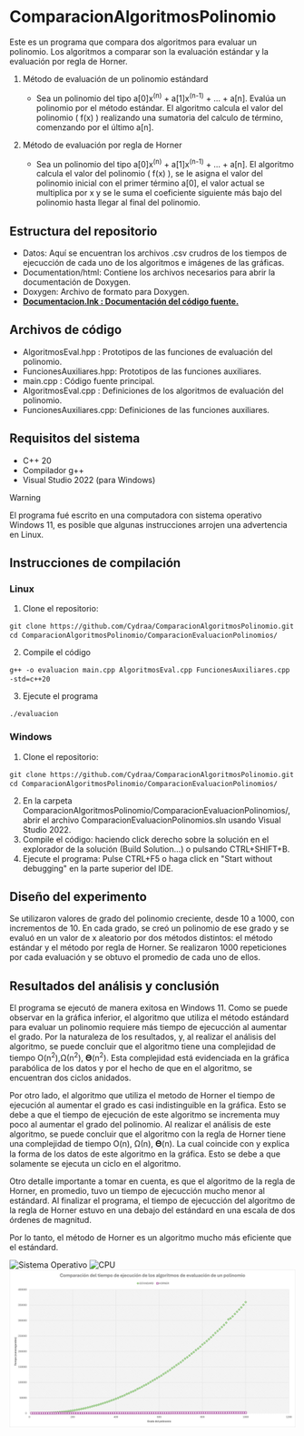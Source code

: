 # ComparacionAlgoritmosPolinomio
Este es un programa que compara dos algoritmos para evaluar un polinomio. Los algoritmos a comparar son la evaluación estándar y la evaluación por regla de Horner.

1. Método de evaluación de un polinomio estándard
   - Sea un polinomio del tipo a[0]x<sup>(n)</sup> + a[1]x<sup>(n-1)</sup> + ... + a[n]. Evalúa un polinomio por el método estándar. El algoritmo calcula el valor del polinomio ( f(x) ) realizando una sumatoria del calculo de término, comenzando por el último a[n].

2. Método de evaluación por regla de Horner
   - Sea un polinomio del tipo a[0]x<sup>(n)</sup> + a[1]x<sup>(n-1)</sup> + ... + a[n]. El algoritmo calcula el valor del polinomio ( f(x) ), se le asigna el valor del polinomio inicial con el primer término a[0], el valor actual se multiplica por x y se le suma el coeficiente siguiente más bajo del polinomio hasta llegar al final del polinomio.

## Estructura del repositorio
* Datos: Aquí se encuentran los archivos .csv crudros de los tiempos de ejecucción de cada uno de los algoritmos e imágenes de las gráficas.
* Documentation/html: Contiene los archivos necesarios para abrir la documentación de Doxygen.
* Doxygen: Archivo de formato para Doxygen.
* **<ins>Documentacion.lnk : Documentación del código fuente.</ins>**

## Archivos de código
* AlgoritmosEval.hpp : Prototipos de las funciones de evaluación del polinomio.
* FuncionesAuxiliares.hpp: Prototipos de las funciones auxiliares.
* main.cpp : Código fuente principal.
* AlgoritmosEval.cpp : Definiciones de los algoritmos de evaluación del polinomio.
* FuncionesAuxiliares.cpp: Definiciones de las funciones auxiliares.
  
## Requisitos del sistema
* C++ 20
* Compilador g++
* Visual Studio 2022 (para Windows)

> [!WARNING]
> El programa fué escrito en una computadora con sistema operativo Windows 11, es posible que algunas instrucciones arrojen una advertencia en Linux.

## Instrucciones de compilación
### Linux
1. Clone el repositorio:
```
git clone https://github.com/Cydraa/ComparacionAlgoritmosPolinomio.git
cd ComparacionAlgoritmosPolinomio/ComparacionEvaluacionPolinomios/
```
2. Compile el código
```
g++ -o evaluacion main.cpp AlgoritmosEval.cpp FuncionesAuxiliares.cpp -std=c++20
```

3. Ejecute el programa
```
./evaluacion
```

### Windows
1. Clone el repositorio:
```
git clone https://github.com/Cydraa/ComparacionAlgoritmosPolinomio.git
cd ComparacionAlgoritmosPolinomio/ComparacionEvaluacionPolinomios/
```
2. En la carpeta ComparacionAlgoritmosPolinomio/ComparacionEvaluacionPolinomios/, abrir el archivo ComparacionEvaluacionPolinomios.sln usando Visual Studio 2022.
3. Compile el código: haciendo click derecho sobre la solución en el explorador de la solución (Build Solution...) o pulsando CTRL+SHIFT+B.
5. Ejecute el programa: Pulse CTRL+F5 o haga click en "Start without debugging" en la parte superior del IDE.

## Diseño del experimento
Se utilizaron valores de grado del polinomio creciente, desde 10 a 1000, con incrementos de 10. En cada grado, se creó un polinomio de ese grado y se evaluó en un valor de x aleatorio por dos métodos distintos: el método estándar y el método por regla de Horner. Se realizaron 1000 repeticiones por cada evaluación y se obtuvo el promedio de cada uno de ellos.

## Resultados del análisis y conclusión
El programa se ejecutó de manera exitosa en Windows 11. Como se puede observar en la gráfica inferior, el algoritmo que utiliza el método estándard para evaluar un polinomio requiere más tiempo de ejecucción al aumentar el grado. Por la naturaleza de los resultados, y, al realizar el análisis del algoritmo, se puede concluir que el algoritmo tiene una complejidad de tiempo O(n<sup>2</sup>),Ω(n<sup>2</sup>), 𝚯(n<sup>2</sup>). Esta complejidad está evidenciada en la gráfica parabólica de los datos y por el hecho de que en el algoritmo, se encuentran dos ciclos anidados.

Por otro lado, el algoritmo que utiliza el metodo de Horner el tiempo de ejecución al aumentar el grado es casi indistinguible en la gráfica. Esto se debe a que el tiempo de ejecución de este algoritmo se incrementa muy poco al aumentar el grado del polinomio. Al realizar el análisis de este algoritmo, se puede concluir que el algoritmo con la regla de Horner tiene una complejidad de tiempo O(n), Ω(n), 𝚯(n). La cual coincide con y explica la forma de los datos de este algoritmo en la gráfica. Esto se debe a que solamente se ejecuta un ciclo en el algoritmo.

Otro detalle importante a tomar en cuenta, es que el algoritmo de la regla de Horner, en promedio, tuvo un tiempo de ejecucción mucho menor al estándard. Al finalizar el programa, el tiempo de ejecucción del algoritmo de la regla de Horner estuvo en una debajo del estándard en una escala de dos órdenes de magnitud.

Por lo tanto, el método de Horner es un algoritmo mucho más eficiente que el estándard.

![Sistema Operativo](https://img.shields.io/badge/Sistema%20Operativo%20-%20Windows%2011-blue) ![CPU](https://img.shields.io/badge/CPU%20-%2011th%20Gen%20Intel(R)%20Core(TM)%20i7%2011700F-purple)
![Gráfica comparativa de algoritmos de evaluacion de polinomio en Windows](ComparacionEvaluacionPolinomios/Datos/grafica_comparacionAlgPol.jpg)
